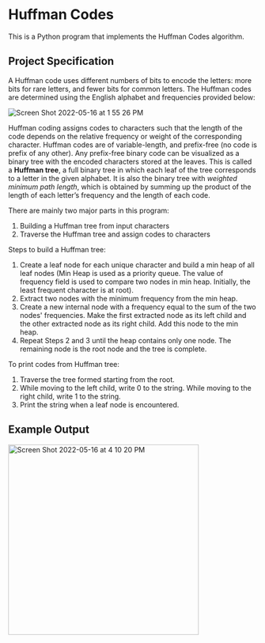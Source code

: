 # Huffman Codes
This is a Python program that implements the Huffman Codes algorithm.

## Project Specification

A Huffman code uses different numbers of bits to encode the letters: more bits for rare letters, and fewer bits for common letters. The Huffman codes are determined using the English alphabet and frequencies provided below:


![Screen Shot 2022-05-16 at 1 55 26 PM](https://user-images.githubusercontent.com/105037989/168668400-87e02d4b-ae1a-428c-a134-7674d32c764c.png)

Huffman coding assigns codes to characters such that the length of the code depends on the relative frequency or weight of the corresponding character. Huffman codes are of variable-length, and prefix-free (no code is prefix of any other). Any prefix-free binary code can be visualized as a binary tree with the encoded characters stored at the leaves. This is called a **Huffman tree**, a full binary tree in which each leaf of the tree corresponds to a letter in the given alphabet. It is also the binary tree with *weighted minimum path length*, which is obtained by summing up the product of the length of each letter’s frequency and the length of each code. 

There are mainly two major parts in this program:
1. Building a Huffman tree from input characters
2. Traverse the Huffman tree and assign codes to characters

Steps to build a Huffman tree:
1. Create a leaf node for each unique character and build a min heap of all leaf nodes (Min Heap is used as a priority queue. The value of frequency field is used to compare two nodes in min heap. Initially, the least frequent character is at root).
2. Extract two nodes with the minimum frequency from the min heap.
3. Create a new internal node with a frequency equal to the sum of the two nodes' frequencies. Make the first extracted node as its left child and the other extracted node as its right child. Add this node to the min heap.
4. Repeat Steps 2 and 3 until the heap contains only one node. The remaining node is the root node and the tree is complete.

To print codes from Huffman tree:
1. Traverse the tree formed starting from the root. 
2. While moving to the left child, write 0 to the string. While moving to the right child, write 1 to the string. 
3. Print the string when a leaf node is encountered.

## Example Output
<img width="385" alt="Screen Shot 2022-05-16 at 4 10 20 PM" src="https://user-images.githubusercontent.com/105037989/168674336-1fa95b96-653a-4e1d-a514-abef1669e11d.png">




